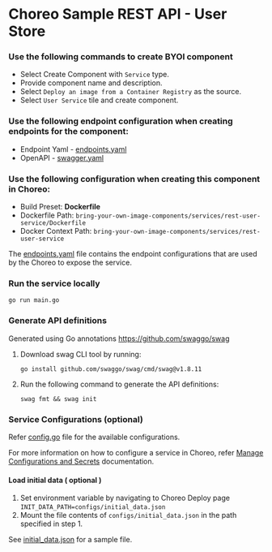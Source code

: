 # Choreo Sample REST API - User Store

### Use the following commands to create BYOI component

- Select Create Component with `Service` type.
- Provide component name and description.
- Select `Deploy an image from a Container Registry` as the source.
- Select `User Service` tile and create component.

### Use the following endpoint configuration when creating endpoints for the component:

- Endpoint Yaml - [endpoints.yaml](.choreo/endpoints.yaml)
- OpenAPI - [swagger.yaml](docs/swagger.yaml)


### Use the following configuration when creating this component in Choreo:

- Build Preset: **Dockerfile**
- Dockerfile Path: `bring-your-own-image-components/services/rest-user-service/Dockerfile`
- Docker Context Path: `bring-your-own-image-components/services/rest-user-service`

The [endpoints.yaml](.choreo/endpoints.yaml) file contains the endpoint configurations that are used by the Choreo to expose the service.

### Run the service locally

```shell
go run main.go
```

### Generate API definitions

Generated using Go annotations https://github.com/swaggo/swag

1. Download swag CLI tool by running: 
    ```shell
    go install github.com/swaggo/swag/cmd/swag@v1.8.11
    ```
2. Run the following command to generate the API definitions:
    ```shell
    swag fmt && swag init
    ```

### Service Configurations (optional)

Refer [config.go](internal/config/config.go) file for the available configurations.

For more information on how to configure a service in Choreo, refer [Manage Configurations and Secrets](https://wso2.com/choreo/docs/deploy/devops/configs-and-secrets/) documentation.

#### Load initial data ( optional )

1. Set environment variable by navigating to Choreo Deploy page `INIT_DATA_PATH=configs/initial_data.json`
2. Mount the file contents of `configs/initial_data.json` in the path specified in step 1.

See [initial_data.json](configs/initial_data.json) for a sample file.

